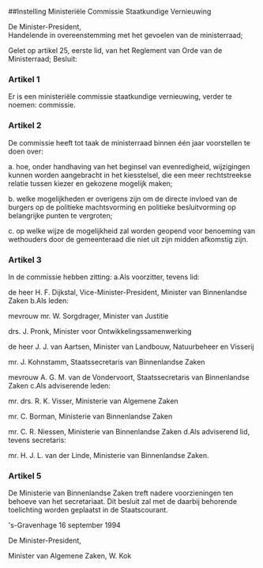 <meta http-equiv='Content-Type' content='text/html; charset=utf-8' />

##Instelling Ministeriële Commissie Staatkundige Vernieuwing

De Minister-President,  
Handelende in overeenstemming met het gevoelen van de ministerraad;

Gelet op artikel 25, eerste lid, van het Reglement van Orde van de Ministerraad;
Besluit:    

### Artikel  1  

Er is een ministeriële commissie staatkundige vernieuwing, verder te noemen: commissie. 

### Artikel  2  

De commissie heeft tot taak de ministerraad binnen één jaar voorstellen te doen over: 

a. hoe, onder handhaving van het beginsel van evenredigheid, wijzigingen kunnen worden aangebracht in het kiesstelsel, die een meer rechtstreekse relatie tussen kiezer en gekozene mogelijk maken; 

b. welke mogelijkheden er overigens zijn om de directe invloed van de burgers op de politieke machtsvorming en politieke besluitvorming op belangrijke punten te vergroten; 

c. op welke wijze de mogelijkheid zal worden geopend voor benoeming van wethouders door de gemeenteraad die niet uit zijn midden afkomstig zijn.  

### Artikel  3  

In de commissie hebben zitting: a.Als voorzitter, tevens lid:

de heer H. F. Dijkstal, Vice-Minister-President, Minister van Binnenlandse Zaken  b.Als leden:

mevrouw mr. W. Sorgdrager, Minister van Justitie  

drs. J. Pronk, Minister voor Ontwikkelingssamenwerking  

de heer J. J. van Aartsen, Minister van Landbouw, Natuurbeheer en Visserij  

mr. J. Kohnstamm, Staatssecretaris van Binnenlandse Zaken  

mevrouw A. G. M. van de Vondervoort, Staatssecretaris van Binnenlandse Zaken  c.Als adviserende leden:

mr. drs. R. K. Visser, Ministerie van Algemene Zaken  

mr. C. Borman, Ministerie van Binnenlandse Zaken  

mr. C. R. Niessen, Ministerie van Binnenlandse Zaken  d.Als adviserend lid, tevens secretaris:

mr. H. J. L. van der Linde, Ministerie van Binnenlandse Zaken.   

### Artikel  5  

De Ministerie van Binnenlandse Zaken treft nadere voorzieningen ten behoeve van het secretariaat. Dit besluit zal met de daarbij behorende toelichting worden geplaatst in de Staatscourant. 

's-Gravenhage 
16 september 1994    

De 
Minister-President, 

Minister van Algemene Zaken, 
W. Kok     
